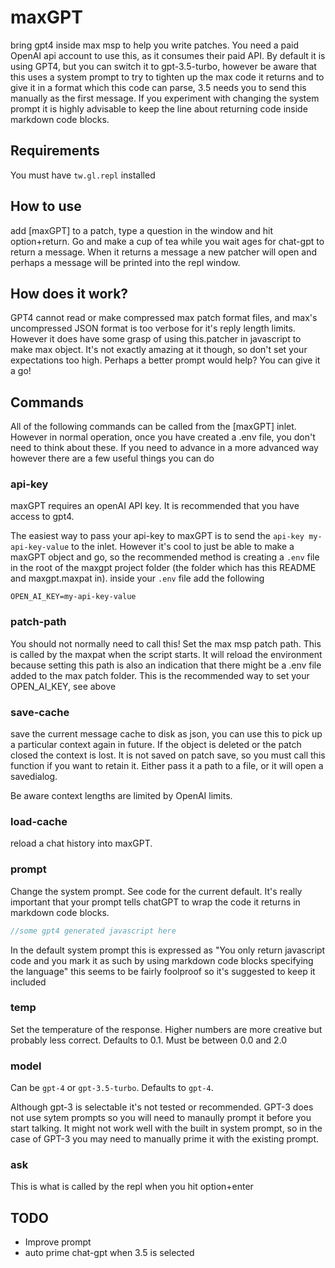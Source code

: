 # maxGPT

bring gpt4 inside max msp to help you write patches. You need a paid OpenAI api
account to use this, as it consumes their paid API. By default it is using GPT4,
but you can switch it to gpt-3.5-turbo, however be aware that this uses a system
prompt to try to tighten up the max code it returns and to give it in a format
which this code can parse, 3.5 needs you to send this manually as the first
message. If you experiment with changing the system prompt it is highly
advisable to keep the line about returning code inside markdown code blocks.

## Requirements

You must have `tw.gl.repl` installed

## How to use

add [maxGPT] to a patch, type a question in the window and hit option+return.
Go and make a cup of tea while you wait ages for chat-gpt to return a message.
When it returns a message a new patcher will open and perhaps a message will
be printed into the repl window.

## How does it work?

GPT4 cannot read or make compressed max patch format files, and max's
uncompressed JSON format is too verbose for it's reply length limits. However it
does have some grasp of using this.patcher in javascript to make max object.
It's not exactly amazing at it though, so don't set your expectations too high.
Perhaps a better prompt would help? You can give it a go!

## Commands

All of the following commands can be called from the [maxGPT] inlet. However in
normal operation, once you have created a .env file, you don't need to think
about these. If you need to advance in a more advanced way however there are a
few useful things you can do

### api-key

maxGPT requires an openAI API key. It is recommended that you have access to
gpt4.

The easiest way to pass your api-key to maxGPT is to send the
`api-key my-api-key-value` to the inlet. However it's cool to just be able to
make a maxGPT object and go, so the recommended method is creating a `.env` file
in the root of the maxgpt project folder (the folder which has this README and
maxgpt.maxpat in). inside your `.env` file add the following

```env
OPEN_AI_KEY=my-api-key-value
```

### patch-path

You should not normally need to call this! Set the max msp patch path. This is
called by the maxpat when the script starts. It will reload the environment
because setting this path is also an indication that there might be a .env file
added to the max patch folder. This is the recommended way to set your
OPEN_AI_KEY, see above

### save-cache

save the current message cache to disk as json, you can use this to pick up a
particular context again in future. If the object is deleted or the patch closed
the context is lost. It is not saved on patch save, so you must call this
function if you want to retain it. Either pass it a path to a file, or it will
open a savedialog.

Be aware context lengths are limited by OpenAI limits.

### load-cache

reload a chat history into maxGPT.

### prompt

Change the system prompt. See code for the current default. It's really important
that your prompt tells chatGPT to wrap the code it returns in markdown code blocks.

```Javascript
//some gpt4 generated javascript here
```

In the default system prompt this is expressed as "You only return javascript
code and you mark it as such by using markdown code blocks specifying the
language" this seems to be fairly foolproof so it's suggested to keep it
included

### temp

Set the temperature of the response. Higher numbers are more creative but
probably less correct. Defaults to 0.1. Must be between 0.0 and 2.0

### model

Can be `gpt-4` or `gpt-3.5-turbo`. Defaults to `gpt-4`.

Although gpt-3 is selectable it's not tested or recommended. GPT-3 does not use
sytem prompts so you will need to manaully prompt it before you start talking.
It might not work well with the built in system prompt, so in the case of GPT-3
you may need to manually prime it with the existing prompt.

### ask

This is what is called by the repl when you hit option+enter

## TODO

* Improve prompt
* auto prime chat-gpt when 3.5 is selected
